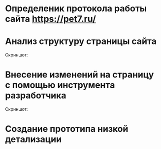 # Определеник протокола работы сайта **https://pet7.ru/**

# Анализ структуру страницы сайта
Скриншот:

# Внесение изменений на страницу с помощью инструмента разработчика
Скриншот:

# Создание прототипа низкой детализации